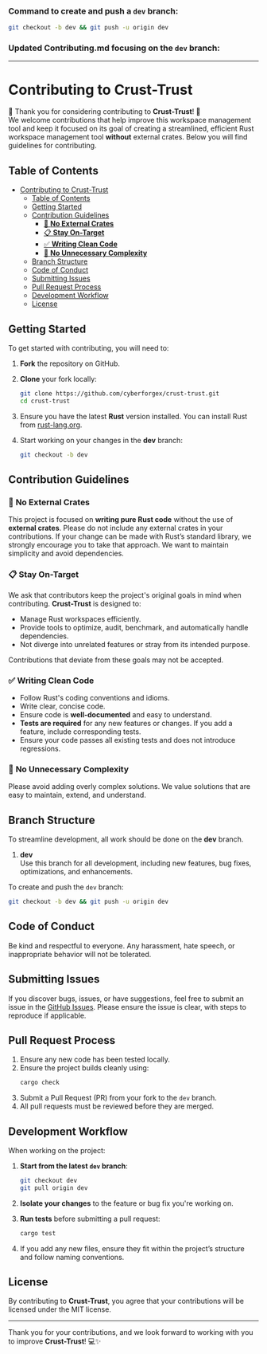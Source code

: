 ### Command to create and push a `dev` branch:
```bash
git checkout -b dev && git push -u origin dev
```

### Updated **Contributing.md** focusing on the `dev` branch:
---

# Contributing to Crust-Trust

🎉 Thank you for considering contributing to **Crust-Trust**! 🎉  
We welcome contributions that help improve this workspace management tool and keep it focused on its goal of creating a streamlined, efficient Rust workspace management tool **without** external crates. Below you will find guidelines for contributing.

## Table of Contents
- [Contributing to Crust-Trust](#contributing-to-crust-trust)
  - [Table of Contents](#table-of-contents)
  - [Getting Started](#getting-started)
  - [Contribution Guidelines](#contribution-guidelines)
    - [🚫 **No External Crates**](#-no-external-crates)
    - [📋 **Stay On-Target**](#-stay-on-target)
    - [✅ **Writing Clean Code**](#-writing-clean-code)
    - [🚧 **No Unnecessary Complexity**](#-no-unnecessary-complexity)
  - [Branch Structure](#branch-structure)
  - [Code of Conduct](#code-of-conduct)
  - [Submitting Issues](#submitting-issues)
  - [Pull Request Process](#pull-request-process)
  - [Development Workflow](#development-workflow)
  - [License](#license)

## Getting Started

To get started with contributing, you will need to:

1. **Fork** the repository on GitHub.
2. **Clone** your fork locally:
   ```bash
   git clone https://github.com/cyberforgex/crust-trust.git
   cd crust-trust
   ```
3. Ensure you have the latest **Rust** version installed. You can install Rust from [rust-lang.org](https://www.rust-lang.org/).

4. Start working on your changes in the **dev** branch:
   ```bash
   git checkout -b dev
   ```

## Contribution Guidelines

### 🚫 **No External Crates** 
This project is focused on **writing pure Rust code** without the use of **external crates**. Please do not include any external crates in your contributions. If your change can be made with Rust’s standard library, we strongly encourage you to take that approach. We want to maintain simplicity and avoid dependencies.

### 📋 **Stay On-Target**
We ask that contributors keep the project's original goals in mind when contributing. **Crust-Trust** is designed to:
- Manage Rust workspaces efficiently.
- Provide tools to optimize, audit, benchmark, and automatically handle dependencies.
- Not diverge into unrelated features or stray from its intended purpose.

Contributions that deviate from these goals may not be accepted.

### ✅ **Writing Clean Code**
- Follow Rust's coding conventions and idioms.
- Write clear, concise code.
- Ensure code is **well-documented** and easy to understand.
- **Tests are required** for any new features or changes. If you add a feature, include corresponding tests.
- Ensure your code passes all existing tests and does not introduce regressions.

### 🚧 **No Unnecessary Complexity**
Please avoid adding overly complex solutions. We value solutions that are easy to maintain, extend, and understand.

## Branch Structure

To streamline development, all work should be done on the **dev** branch. 

1. **dev**  
   Use this branch for all development, including new features, bug fixes, optimizations, and enhancements.

To create and push the `dev` branch:
```bash
git checkout -b dev && git push -u origin dev
```

## Code of Conduct

Be kind and respectful to everyone. Any harassment, hate speech, or inappropriate behavior will not be tolerated.

## Submitting Issues

If you discover bugs, issues, or have suggestions, feel free to submit an issue in the [GitHub Issues](https://github.com/cyberforgex/crust-trust/issues). Please ensure the issue is clear, with steps to reproduce if applicable.

## Pull Request Process

1. Ensure any new code has been tested locally.
2. Ensure the project builds cleanly using:
   ```bash
   cargo check
   ```
3. Submit a Pull Request (PR) from your fork to the `dev` branch.
4. All pull requests must be reviewed before they are merged.

## Development Workflow

When working on the project:

1. **Start from the latest `dev` branch**:
   ```bash
   git checkout dev
   git pull origin dev
   ```

2. **Isolate your changes** to the feature or bug fix you're working on.
   
3. **Run tests** before submitting a pull request:
   ```bash
   cargo test
   ```

4. If you add any new files, ensure they fit within the project’s structure and follow naming conventions.

## License

By contributing to **Crust-Trust**, you agree that your contributions will be licensed under the MIT license.

---

Thank you for your contributions, and we look forward to working with you to improve **Crust-Trust**! 💻✨
